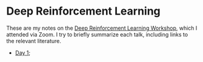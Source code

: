 # Deep Reinforcement Learning

These are my notes on the [Deep Reinforcement Learning Workshop](https://simons.berkeley.edu/workshops/rl-2020-1), which I attended via Zoom. I try to briefly summarize each talk, including links to the relevant literature.

* [Day 1](https://github.com/mmcenta/simons-institute-workshops/tree/master/deep_reinforcement_learning/day_1);
